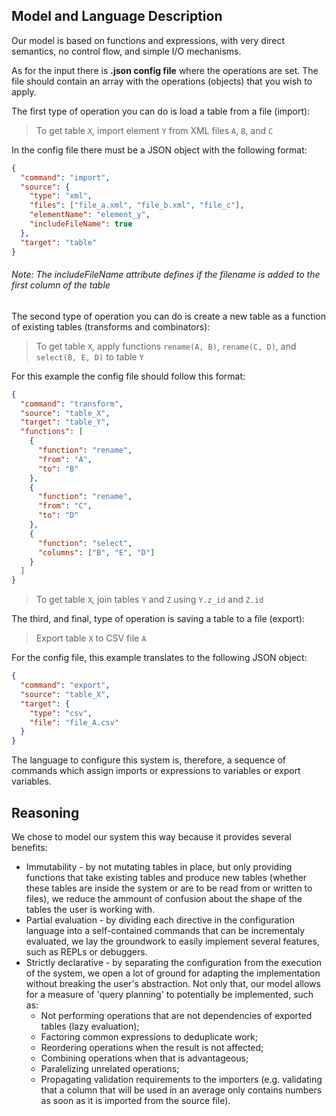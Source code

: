 ## Model and Language Description

Our model is based on functions and expressions, with very direct semantics, no control flow, and
simple I/O mechanisms.

As for the input there is **.json config file** where the operations are set. The file should contain an array with the operations (objects) that you wish to apply.

The first type of operation you can do is load a table from a file (import):

> To get table `X`, import element `Y` from XML files `A`, `B`, and `C`

In the config file there must be a JSON object with the following format:


```json
{
  "command": "import",
  "source": {
    "type": "xml",
    "files": ["file_a.xml", "file_b.xml", "file_c"],
    "elementName": "element_y",
    "includeFileName": true
  },
  "target": "table"
}
```

###### *Note: The includeFileName attribute defines if the filename is added to the first column of the table*

The second type of operation you can do is create a new table as a function of existing tables
(transforms and combinators):

> To get table `X`, apply functions `rename(A, B)`, `rename(C, D)`, and `select(B, E, D)` to table
> `Y`

For this example the config file should follow this format:

```json
{
  "command": "transform",
  "source": "table_X",
  "target": "table_Y",
  "functions": [
    {
      "function": "rename",
      "from": "A",
      "to": "B"
    },
    {
      "function": "rename",
      "from": "C",
      "to": "D"
    },
    {
      "function": "select",
      "columns": ["B", "E", "D"]
    }
  ]
}
```

> To get table `X`, join tables `Y` and `Z` using `Y.z_id` and `Z.id`

The third, and final, type of operation is saving a table to a file (export):

> Export table `X` to CSV file `A`

For the config file, this example translates to the following JSON object:

```json
{
  "command": "export",
  "source": "table_X",
  "target": {
    "type": "csv",
    "file": "file_A.csv"
  }
}
```

The language to configure this system is, therefore, a sequence of commands which assign imports or
expressions to variables or export variables.

## Reasoning

We chose to model our system this way because it provides several benefits:

- Immutability - by not mutating tables in place, but only providing functions that take existing
  tables and produce new tables (whether these tables are inside the system or are to be read from
  or written to files), we reduce the ammount of confusion about the shape of the tables the user
  is working with.
- Partial evaluation - by dividing each directive in the configuration language into a
  self-contained commands that can be incrementaly evaluated, we lay the groundwork to easily
  implement several features, such as REPLs or debuggers.
- Strictly declarative - by separating the configuration from the execution of the system, we open
  a lot of ground for adapting the implementation without breaking the user's abstraction. Not only
  that, our model allows for a measure of 'query planning' to potentially be implemented, such as:
  - Not performing operations that are not dependencies of exported tables (lazy evaluation);
  - Factoring common expressions to deduplicate work;
  - Reordering operations when the result is not affected;
  - Combining operations when that is advantageous;
  - Paralelizing unrelated operations;
  - Propagating validation requirements to the importers (e.g. validating that a column that will
    be used in an average only contains numbers as soon as it is imported from the source file).
